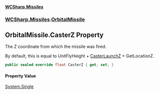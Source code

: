 #### [WCSharp.Missiles](README.md 'README')
### [WCSharp.Missiles](WCSharp.Missiles.md 'WCSharp.Missiles').[OrbitalMissile](WCSharp.Missiles.OrbitalMissile.md 'WCSharp.Missiles.OrbitalMissile')

## OrbitalMissile.CasterZ Property

The Z coordinate from which the missile was fired.  
  
By default, this is equal to UnitFlyHeight + [CasterLaunchZ](WCSharp.Missiles.Missile.CasterLaunchZ.md 'WCSharp.Missiles.Missile.CasterLaunchZ') + GetLocationZ.

```csharp
public sealed override float CasterZ { get; set; }
```

#### Property Value
[System.Single](https://docs.microsoft.com/en-us/dotnet/api/System.Single 'System.Single')